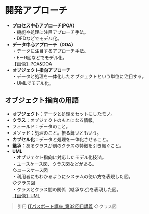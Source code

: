 # 開発アプローチ  
* **プロセス中心アプローチ(POA）**  
・機能や処理に注目アプローチ手法。    
・DFDなどでモデル化。  
* **データ中心アプローチ（DOA）**  
・データに注目するアプローチ手法。  
・EーR図などでモデル化。  
[【画像】POA&DOA](https://gyazo.com/b33881a215aa8016344e7c886b7fd3ad)  
* **オブジェクト指向アプローチ**  
・データと処理を一体化したオブジェクトという単位に注目する。  
・UMLでモデル化。  
## オブジェクト指向の用語  
* **オブジェクト**：データと処理をセットにしたモノ。
* **クラス**：オブジェクトのもとになる情報。
* フィールド：データのこと。
* メソッド：処理のこと。振る舞いともいう。
* **カプセル化**：データと処理を一体化させること。
* **継承**：あるクラスが別のクラスの特徴を引き継ぐこと。
* **UML**  
・オブジェクト指向に対応したモデル化技法。  
・ユースケース図、クラス図などがある。  
◇ユースケース図  
・利用者にもわかるようにシステムの使い方を表現した図。  
◇クラス図  
・クラスとクラス間の関係（継承など)を表現した図。  
[【画像】UML](https://gyazo.com/29983144828602c6a856f6547c2c8469)  

> 引用
[ITパスポート講座_第32回目講義](https://www.youtube.com/watch?v=BxKFK4JvhDE&list=PLC9xywNMIf9jgTizhye6GyPjZcuPZ9ou5&index=34&t=0s)
◇クラス図  
